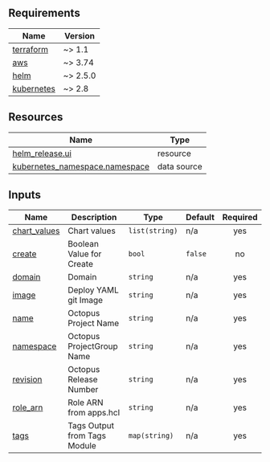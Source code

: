 <!-- markdownlint-disable MD033 MD013 MD041 -->
<!-- BEGINNING OF PRE-COMMIT-TERRAFORM DOCS HOOK -->
## Requirements

| Name | Version |
|------|---------|
| <a name="requirement_terraform"></a> [terraform](#requirement\_terraform) | ~> 1.1 |
| <a name="requirement_aws"></a> [aws](#requirement\_aws) | ~> 3.74 |
| <a name="requirement_helm"></a> [helm](#requirement\_helm) | ~> 2.5.0 |
| <a name="requirement_kubernetes"></a> [kubernetes](#requirement\_kubernetes) | ~> 2.8 |

## Resources

| Name | Type |
|------|------|
| [helm_release.ui](https://registry.terraform.io/providers/hashicorp/helm/latest/docs/resources/release) | resource |
| [kubernetes_namespace.namespace](https://registry.terraform.io/providers/hashicorp/kubernetes/latest/docs/data-sources/namespace) | data source |

## Inputs

| Name | Description | Type | Default | Required |
|------|-------------|------|---------|:--------:|
| <a name="input_chart_values"></a> [chart\_values](#input\_chart\_values) | Chart values | `list(string)` | n/a | yes |
| <a name="input_create"></a> [create](#input\_create) | Boolean Value for Create | `bool` | `false` | no |
| <a name="input_domain"></a> [domain](#input\_domain) | Domain | `string` | n/a | yes |
| <a name="input_image"></a> [image](#input\_image) | Deploy YAML git Image | `string` | n/a | yes |
| <a name="input_name"></a> [name](#input\_name) | Octopus Project Name | `string` | n/a | yes |
| <a name="input_namespace"></a> [namespace](#input\_namespace) | Octopus ProjectGroup Name | `string` | n/a | yes |
| <a name="input_revision"></a> [revision](#input\_revision) | Octopus Release Number | `string` | n/a | yes |
| <a name="input_role_arn"></a> [role\_arn](#input\_role\_arn) | Role ARN from apps.hcl | `string` | n/a | yes |
| <a name="input_tags"></a> [tags](#input\_tags) | Tags Output from Tags Module | `map(string)` | n/a | yes |
<!-- END OF PRE-COMMIT-TERRAFORM DOCS HOOK -->